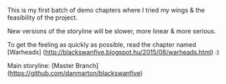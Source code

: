 This is my first batch of demo chapters where I tried my wings & the feasibility of the project.

New versions of the storyline will be slower, more linear & more serious.

To get the feeling as quickly as possible, read the chapter named [Warheads] (http://blackswanfive.blogspot.hu/2015/08/warheads.html) :)

Main storyline: [Master Branch] (https://github.com/danmarton/blackswanfive)
